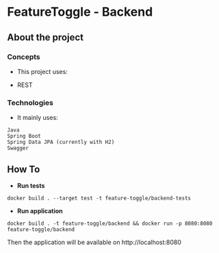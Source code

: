 # FeatureToggle - Backend

## About the project ##

### Concepts ###

* This project uses:

- REST

### Technologies ###

* It mainly uses:
```
Java
Spring Boot
Spring Data JPA (currently with H2)
Swagger
```

## How To ##

* **Run tests**

`docker build . --target test -t feature-toggle/backend-tests`

* **Run application**

`docker build . -t feature-toggle/backend && docker run -p 8080:8080 feature-toggle/backend`

Then the application will be available on http://localhost:8080
